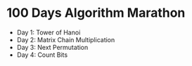 # 100 Days Algorithm Marathon
- Day 1: Tower of Hanoi
- Day 2: Matrix Chain Multiplication
- Day 3: Next Permutation
- Day 4: Count Bits
